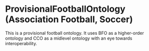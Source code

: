# ProvisionalFootballOntology (Association Football, Soccer)
This is a provisional football ontology. It uses BFO as a higher-order ontology and CCO as a midlevel ontology with an eye towards interoperability.
